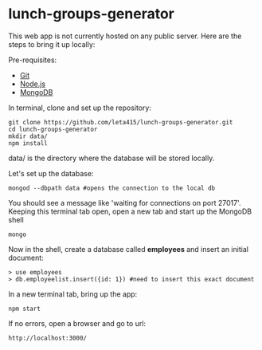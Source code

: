 # lunch-groups-generator
This web app is not currently hosted on any public server. Here are the steps to bring it up locally:

Pre-requisites:
- [Git](https://help.github.com/articles/set-up-git/)
- [Node.js](https://nodejs.org/en/download/)
- [MongoDB](https://www.mongodb.com/download-center)

In terminal, clone and set up the repository:
```
git clone https://github.com/leta415/lunch-groups-generator.git
cd lunch-groups-generator
mkdir data/
npm install
```
data/ is the directory where the database will be stored locally.

Let's set up the database:
```
mongod --dbpath data #opens the connection to the local db
```
You should see a message like 'waiting for connections on port 27017'. Keeping this terminal tab open, open a new tab and start up the MongoDB shell
```
mongo
```
Now in the shell, create a database called **employees** and insert an initial document:
```
> use employees
> db.employeelist.insert({id: 1}) #need to insert this exact document
```

In a new terminal tab, bring up the app:
```
npm start
```
If no errors, open a browser and go to url:
```
http://localhost:3000/
```
